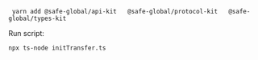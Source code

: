 ```
 yarn add @safe-global/api-kit   @safe-global/protocol-kit   @safe-global/types-kit
```


Run script:
```
npx ts-node initTransfer.ts
```
